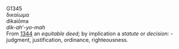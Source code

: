 <body>
  <p>G1345<br>  δικαίωμα  <br> dikaiōma  <br><i>dik-ah‘-yo-mah </i><br>From <a href="g1344.htm">1344</a>  an <i>equitable</i> <i>deed</i>; by implication a <i>statute</i> or <i>decision:</i> - judgment, justification, ordinance, righteousness.<br></p>
 </body>